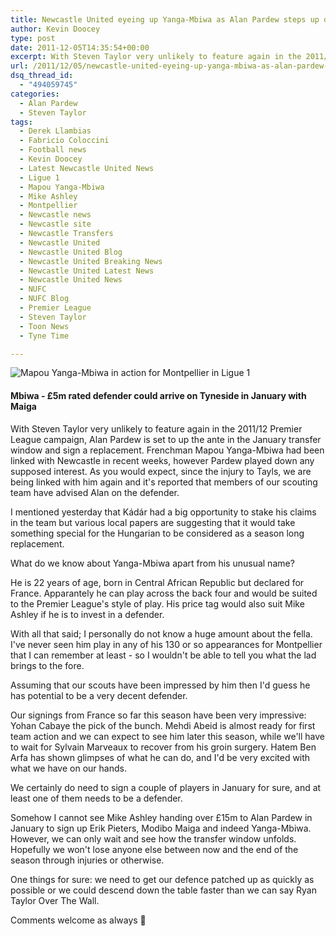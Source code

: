 ```yaml
---
title: Newcastle United eyeing up Yanga-Mbiwa as Alan Pardew steps up defender chase
author: Kevin Doocey
type: post
date: 2011-12-05T14:35:54+00:00
excerpt: With Steven Taylor very unlikely to feature again in the 2011/12 Premier League campaign, Alan Pardew is set to up the ante in the January transfer..
url: /2011/12/05/newcastle-united-eyeing-up-yanga-mbiwa-as-alan-pardew-steps-up-defender-chase/
dsq_thread_id:
  - "494059745"
categories:
  - Alan Pardew
  - Steven Taylor
tags:
  - Derek Llambias
  - Fabricio Coloccini
  - Football news
  - Kevin Doocey
  - Latest Newcastle United News
  - Ligue 1
  - Mapou Yanga-Mbiwa
  - Mike Ashley
  - Montpellier
  - Newcastle news
  - Newcastle site
  - Newcastle Transfers
  - Newcastle United
  - Newcastle United Blog
  - Newcastle United Breaking News
  - Newcastle United Latest News
  - Newcastle United News
  - NUFC
  - NUFC Blog
  - Premier League
  - Steven Taylor
  - Toon News
  - Tyne Time

---
```

![Mapou Yanga-Mbiwa in action for Montpellier in Ligue 1](https://www.tynetime.com/wp-content/uploads/2011/12/Yanga-Mbiwa-Montpellier.jpg "Yanga-Mbiwa-Montpellier")

#### Mbiwa - £5m rated defender could arrive on Tyneside in January with Maiga

With Steven Taylor very unlikely to feature again in the 2011/12 Premier League campaign, Alan Pardew is set to up the ante in the January transfer window and sign a replacement. Frenchman Mapou Yanga-Mbiwa had been linked with Newcastle in recent weeks, however Pardew played down any supposed interest. As you would expect, since the injury to Tayls, we are being linked  with him again and it's reported that members of our scouting team have advised Alan on the defender.

I mentioned yesterday that Kádár had a big opportunity to stake his claims in the team but various local papers are suggesting that it would take something special for the Hungarian to be considered as a season long replacement.

What do we know about Yanga-Mbiwa apart from his unusual name?

He is 22 years of age, born in Central African Republic but declared for France. Apparantely he can play across the back four and would be suited to the Premier League's style of play. His price tag would also suit Mike Ashley if he is to invest in a defender.

With all that said; I personally do not know a huge amount about the fella. I've never seen him play in any of his 130 or so appearances for Montpellier that I can remember at least - so I wouldn't be able to tell you what the lad brings to the fore.

Assuming that our scouts have been impressed by him then I'd guess he has potential to be a very decent defender.

Our signings from France so far this season have been very impressive: Yohan Cabaye the pick of the bunch. Mehdi Abeid is almost ready for first team action and we can expect to see him later this season, while we'll have to wait for Sylvain Marveaux to recover from his groin surgery. Hatem Ben Arfa has shown glimpses of what he can do, and I'd be very excited with what we have on our hands.

We certainly do need to sign a couple of players in January for sure, and at least one of them needs to be a defender.

Somehow I cannot see Mike Ashley handing over £15m to Alan Pardew in January to sign up Erik Pieters, Modibo Maiga and indeed Yanga-Mbiwa. However, we can only wait and see how the transfer window unfolds. Hopefully we won't lose anyone else between now and the end of the season through injuries or otherwise.

One things for sure: we need to get our defence patched up as quickly as possible or we could descend down the table faster than we can say Ryan Taylor Over The Wall.

Comments welcome as always 🙂
